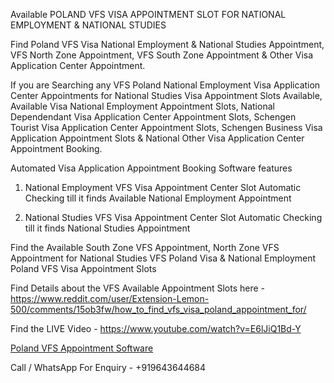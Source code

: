 Available POLAND VFS VISA APPOINTMENT SLOT FOR NATIONAL EMPLOYMENT & NATIONAL STUDIES

Find Poland VFS Visa National Employment &amp; National Studies Appointment, VFS North Zone Appointment, VFS South Zone Appointment &amp; Other Visa Application Center Appointment.

If you are Searching any VFS Poland National Employment Visa Application Center Appointments for National Studies Visa Appointment Slots Available, Available Visa National Employment Appointment Slots, National Dependendant Visa Application Center Appointment Slots, Schengen Tourist Visa Application Center Appointment Slots, Schengen Business Visa Application Appointment Slots & National Other Visa Application Center Appointment Booking.

Automated Visa Application Appointment Booking Software features

1. National Employment VFS Visa Appointment Center Slot Automatic Checking till it finds Available National Employment Appointment

2. National Studies VFS Visa Appointment Center Slot Automatic Checking till it finds National Studies Appointment

Find the Available South Zone VFS Appointment, North Zone VFS Appointment for National Studies VFS Poland Visa & National Employment Poland VFS Visa Appointment Slots

Find Details about the VFS Available Appointment Slots here - https://www.reddit.com/user/Extension-Lemon-500/comments/15ob3fw/how_to_find_vfs_visa_poland_appointment_for/

Find the LIVE Video - https://www.youtube.com/watch?v=E6lJiQ1Bd-Y

<a href="https://www.youtube.com/watch?v=E6lJiQ1Bd-Y">Poland VFS Appointment Software</a>

Call / WhatsApp For Enquiry - +919643644684
  
